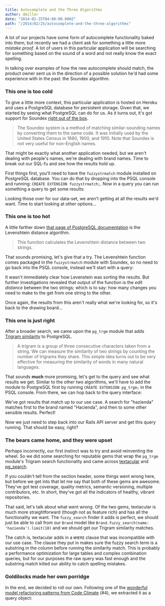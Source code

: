 ```yaml
---
title: Autocomplete and the Three Algorithms
author: dmiller
date: "2014-02-25T04:00:00.000Z"
path: "/2014/02/25/autocomplete-and-the-three-algorithms"
---
```


A lot of our projects have some form of autocomplete functionality baked into
them; but recently we had a client ask for something a little more _mistake
proof_. A lot of users in this particular application will be searching for
something based on the sound of a word and not really know the exact spelling.

In talking over examples of how the new autocomplete should match, the product
owner sent us in the direction of a possible solution he'd had some experience
with in the past: the Soundex algorithm.

### This one is too cold

To give a little more context, this particular application is hosted on Heroku
and uses a PostgreSQL database for persistent storage. Given that, we started by
seeing what PostgreSQL can do for us. As it turns out, it's got support for
Soundex
[right out of the box](http://www.postgresql.org/docs/8.3/static/fuzzystrmatch.html).

> The Soundex system is a method of matching similar-sounding names by
> converting them to the same code. It was initially used by the United States
> Census in 1880, 1900, and 1910. Note that Soundex is not very useful for
> non-English names.

That might be exactly what another application needed, but we aren't dealing
with people's names, we're dealing with brand names. Time to break out our
SQL-fu and see how the results hold up.

First things first, you'll need to have the `fuzzystrmatch` module installed on
PostgreSQL database. You can do that by dropping into the PSQL console and
running: `CREATE EXTENSION fuzzystrmatch;`. Now in a query you can run something
a query to get some results:

<script src="https://gist.github.com/9223335.js?file=soundex.sql"></script>

Looking those over for our data-set, we aren't getting at all the results we'd
want. Time to start looking at other options…

### This one is too hot

A little farther down
[that page of PostgreSQL documentation](http://www.postgresql.org/docs/8.3/static/fuzzystrmatch.html)
is the Levenshtein distance algorithm.

> This function calculates the Levenshtein distance between two strings.

That sounds promising, let's give that a try. The Levenshtein function comes
packaged in the `fuzzystrmatch` module with Soundex, so no need to go back into
the PSQL console, instead we'll start with a query:

<script src="https://gist.github.com/9223335.js?file=levenshtein.sql"></script>

It wasn't immediately clear how Levenstein was sorting the results. But further
investigations revealed that output of the function is the _edit distance_
between the two strings; which is to say: how many changes you need to make to
the get from one string to the other.

Once again, the results from this aren't really what we're looking for, so it's
back to the drawing board…

### This one is just right

After a broader search, we came upon the `pg_trgm` module that adds
[Trigram similarity](http://www.postgresql.org/docs/8.3/static/pgtrgm.html) to
PostgreSQL.

> A trigram is a group of three consecutive characters taken from a string. We
> can measure the similarity of two strings by counting the number of trigrams
> they share. This simple idea turns out to be very effective for measuring the
> similarity of words in many natural languages.

That sounds **much** more promising, let's get to the query and see what results
we get. Similar to the other two algorithms, we'll have to add the module to
PostgreSQL first by running `CREATE EXTENSION pg_trgm;` in the PSQL console.
From there, we can hop back to the query interface:

<script src="https://gist.github.com/9223335.js?file=trigram.sql"></script>

We've got results that match up to our use case. A search for "hazienda" matches
first to the brand named "Hacienda", and then to some other sensible results.
Perfect!

Now we just need to step back into our Rails API server and get this query
running. That should be easy, right?

### The bears came home, and they were upset

Perhaps incorrectly, our first instinct was to try and avoid reinventing the
wheel. So we did some searching for reputable gems that wrap the `pg_trgm`
module's Trigram search functionality and came across
[textacular](https://github.com/textacular/textacular) and
[pg_search](https://github.com/Casecommons/pg_search).

If you couldn't tell from the section header, some things went wrong here, but
before we get into that let me say that both of these gems are awesome. They've
got test coverage, quality metrics, semantic versioning, multiple contributors,
etc. In short, they've got all the indicators of healthy, vibrant repositories.

That said, let's talk about what went wrong. Of the two gems, textacular is much
more straightforward (though not as feature rich) and has all the functionality
we want. The `fuzzy_search` finder it adds is perfect, we should just be able to
call from our `Brand` model like `Brand.fuzzy_search(name:
'hazienda').limit(10)` and we should get our Trigram similarity matches.

The catch is, textacular adds in a `WHERE` clause that was incompatible with our
use case. The clause they put in makes sure the fuzzy search term is a substring
in the column before running the similarity match. This is probably a
performance optimization for large tables and complex combination queries, but
for our purposes the raw query was fast enough and the substring match killed
our ability to catch spelling mistakes.

### Goldilocks made her own porridge

In the end, we decided to roll our own. Following one of the
[wonderful model refactoring patterns from Code Climate](http://blog.codeclimate.com/blog/2012/10/17/7-ways-to-decompose-fat-activerecord-models/)
(#4), we extracted it as a query object:

<script src="https://gist.github.com/9223335.js?file=similar_brands_query.rb"></script>

<script src="https://gist.github.com/9223335.js?file=brands_controller.rb"></script>
